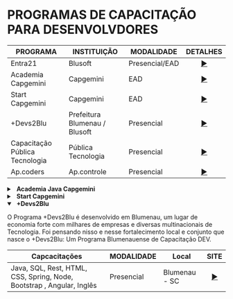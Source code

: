 # PROGRAMAS DE CAPACITAÇÃO PARA DESENVOLVDORES

| PROGRAMA | INSTITUIÇÃO | MODALIDADE | DETALHES |
|------|------|------|------|
|Entra21|Blusoft|Presencial/EAD|<div align="center">[▶️](./programs/entra21.md)</div>|
|Academia Capgemini|Capgemini|EAD|<div align="center">[▶️](https://capgemini.proway.com.br/)</div>|
|Start Capgemini|Capgemini|EAD|<div align="center">[▶️](https://startcapgemini.com.br/)</div>|
|+Devs2Blu|Prefeitura Blumenau / Blusoft|Presencial|<div align="center">[▶️](#devs2blu)</div>|
|Capacitação Pública Tecnologia|Pública Tecnologia|Presencial|<div align="center">[▶️](http://publica.proway.com.br/home/)</div>|
|Ap.coders|Ap.controle|Presencial|<div align="center">[▶️](https://apcoders.com.br/)</div>|






<details>
    <summary><b> &nbsp; Academia Java Capgemini</b></summary>
        <P>É um Programa de Formação designado a capacitar futuros (as) colaboradores (as) parA os times de trabalho da empresa.</P>
        <p> Formação Java de mais de 500 horas de treinamento, totalmente remunerada.</p>
    
|Capcacitações| MODALIDADE |Local| SITE |
|------|------|------|------|
|Java, Angular e Node|EAD|BR|<div align="center">[▶️](https://capgemini.proway.com.br/)</div>|

</details>


<details>
    <summary><b> &nbsp; Start Capgemini</b></summary>
        <p>O Programa START da Capgemini foi criado para ajudar quem já é da área de TI ou quem deseja mudar de carreira, a ingressar no mercado e conquistar independência financeira para realizar seus sonhos, independentemente da sua idade.</p>
    
|Capcacitações| MODALIDADE |Local| SITE |
|------|------|------|------|
|Java, Salesforce, Service Now e Cloud|EAD|BR|<div align="center">[▶️](https://startcapgemini.com.br/)</div>|

</details>

<details open id="devs2blu">
    <summary><b> &nbsp; +Devs2Blu</b></summary>
        <p>O Programa +Devs2Blu é desenvolvido em Blumenau, um lugar de economia forte com milhares de empresas e diversas multinacionais de Tecnologia. Foi pensando nisso e nesse fortalecimento local e conjunto que nasce o +Devs2Blu: Um Programa Blumenauense de Capacitação DEV.</p>
    
|Capcacitações| MODALIDADE |Local| SITE |
|------|------|------|------|
|Java, SQL, Rest, HTML, CSS, Spring, Node, Bootstrap , Angular, Inglês|Presencial|Blumenau - SC|<div align="center">[▶️](https://www.devs2blu.com.br/)</div>|

</details>

